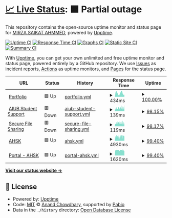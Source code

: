 # [📈 Live Status](https://mirzasaikatahmmed.github.io/uptime-status): <!--live status--> **🟧 Partial outage**

This repository contains the open-source uptime monitor and status page for [MIRZA SAIKAT AHMMED](https://saikat.com.bd/), powered by [Upptime](https://github.com/upptime/upptime).

[![Uptime CI](https://github.com/mirzasaikatahmmed/uptime-status/workflows/Uptime%20CI/badge.svg)](https://github.com/mirzasaikatahmmed/uptime-status/actions?query=workflow%3A%22Uptime+CI%22)
[![Response Time CI](https://github.com/mirzasaikatahmmed/uptime-status/workflows/Response%20Time%20CI/badge.svg)](https://github.com/mirzasaikatahmmed/uptime-status/actions?query=workflow%3A%22Response+Time+CI%22)
[![Graphs CI](https://github.com/mirzasaikatahmmed/uptime-status/workflows/Graphs%20CI/badge.svg)](https://github.com/mirzasaikatahmmed/uptime-status/actions?query=workflow%3A%22Graphs+CI%22)
[![Static Site CI](https://github.com/mirzasaikatahmmed/uptime-status/workflows/Static%20Site%20CI/badge.svg)](https://github.com/mirzasaikatahmmed/uptime-status/actions?query=workflow%3A%22Static+Site+CI%22)
[![Summary CI](https://github.com/mirzasaikatahmmed/uptime-status/workflows/Summary%20CI/badge.svg)](https://github.com/mirzasaikatahmmed/uptime-status/actions?query=workflow%3A%22Summary+CI%22)

With [Upptime](https://upptime.js.org), you can get your own unlimited and free uptime monitor and status page, powered entirely by a GitHub repository. We use [Issues](https://github.com/mirzasaikatahmmed/uptime-status/issues) as incident reports, [Actions](https://github.com/mirzasaikatahmmed/uptime-status/actions) as uptime monitors, and [Pages](https://mirzasaikatahmmed.github.io/uptime-status) for the status page.

<!--start: status pages-->
<!-- This summary is generated by Upptime (https://github.com/upptime/upptime) -->
<!-- Do not edit this manually, your changes will be overwritten -->
<!-- prettier-ignore -->
| URL | Status | History | Response Time | Uptime |
| --- | ------ | ------- | ------------- | ------ |
| <img alt="" src="https://icons.duckduckgo.com/ip3/saikat.com.bd.ico" height="13"> [Portfolio](https://saikat.com.bd) | 🟩 Up | [portfolio.yml](https://github.com/mirzasaikatahmmed/uptime-status/commits/HEAD/history/portfolio.yml) | <details><summary><img alt="Response time graph" src="./graphs/portfolio/response-time-week.png" height="20"> 434ms</summary><br><a href="https://mirzasaikatahmmed.github.io/uptime-status/history/portfolio"><img alt="Response time 387" src="https://img.shields.io/endpoint?url=https%3A%2F%2Fraw.githubusercontent.com%2Fmirzasaikatahmmed%2Fuptime-status%2FHEAD%2Fapi%2Fportfolio%2Fresponse-time.json"></a><br><a href="https://mirzasaikatahmmed.github.io/uptime-status/history/portfolio"><img alt="24-hour response time 244" src="https://img.shields.io/endpoint?url=https%3A%2F%2Fraw.githubusercontent.com%2Fmirzasaikatahmmed%2Fuptime-status%2FHEAD%2Fapi%2Fportfolio%2Fresponse-time-day.json"></a><br><a href="https://mirzasaikatahmmed.github.io/uptime-status/history/portfolio"><img alt="7-day response time 434" src="https://img.shields.io/endpoint?url=https%3A%2F%2Fraw.githubusercontent.com%2Fmirzasaikatahmmed%2Fuptime-status%2FHEAD%2Fapi%2Fportfolio%2Fresponse-time-week.json"></a><br><a href="https://mirzasaikatahmmed.github.io/uptime-status/history/portfolio"><img alt="30-day response time 523" src="https://img.shields.io/endpoint?url=https%3A%2F%2Fraw.githubusercontent.com%2Fmirzasaikatahmmed%2Fuptime-status%2FHEAD%2Fapi%2Fportfolio%2Fresponse-time-month.json"></a><br><a href="https://mirzasaikatahmmed.github.io/uptime-status/history/portfolio"><img alt="1-year response time 387" src="https://img.shields.io/endpoint?url=https%3A%2F%2Fraw.githubusercontent.com%2Fmirzasaikatahmmed%2Fuptime-status%2FHEAD%2Fapi%2Fportfolio%2Fresponse-time-year.json"></a></details> | <details><summary><a href="https://mirzasaikatahmmed.github.io/uptime-status/history/portfolio">100.00%</a></summary><a href="https://mirzasaikatahmmed.github.io/uptime-status/history/portfolio"><img alt="All-time uptime 100.00%" src="https://img.shields.io/endpoint?url=https%3A%2F%2Fraw.githubusercontent.com%2Fmirzasaikatahmmed%2Fuptime-status%2FHEAD%2Fapi%2Fportfolio%2Fuptime.json"></a><br><a href="https://mirzasaikatahmmed.github.io/uptime-status/history/portfolio"><img alt="24-hour uptime 100.00%" src="https://img.shields.io/endpoint?url=https%3A%2F%2Fraw.githubusercontent.com%2Fmirzasaikatahmmed%2Fuptime-status%2FHEAD%2Fapi%2Fportfolio%2Fuptime-day.json"></a><br><a href="https://mirzasaikatahmmed.github.io/uptime-status/history/portfolio"><img alt="7-day uptime 100.00%" src="https://img.shields.io/endpoint?url=https%3A%2F%2Fraw.githubusercontent.com%2Fmirzasaikatahmmed%2Fuptime-status%2FHEAD%2Fapi%2Fportfolio%2Fuptime-week.json"></a><br><a href="https://mirzasaikatahmmed.github.io/uptime-status/history/portfolio"><img alt="30-day uptime 100.00%" src="https://img.shields.io/endpoint?url=https%3A%2F%2Fraw.githubusercontent.com%2Fmirzasaikatahmmed%2Fuptime-status%2FHEAD%2Fapi%2Fportfolio%2Fuptime-month.json"></a><br><a href="https://mirzasaikatahmmed.github.io/uptime-status/history/portfolio"><img alt="1-year uptime 100.00%" src="https://img.shields.io/endpoint?url=https%3A%2F%2Fraw.githubusercontent.com%2Fmirzasaikatahmmed%2Fuptime-status%2FHEAD%2Fapi%2Fportfolio%2Fuptime-year.json"></a></details>
| <img alt="" src="https://icons.duckduckgo.com/ip3/aiub.saikat.com.bd.ico" height="13"> [AIUB Student Support](https://aiub.saikat.com.bd) | 🟥 Down | [aiub-student-support.yml](https://github.com/mirzasaikatahmmed/uptime-status/commits/HEAD/history/aiub-student-support.yml) | <details><summary><img alt="Response time graph" src="./graphs/aiub-student-support/response-time-week.png" height="20"> 139ms</summary><br><a href="https://mirzasaikatahmmed.github.io/uptime-status/history/aiub-student-support"><img alt="Response time 187" src="https://img.shields.io/endpoint?url=https%3A%2F%2Fraw.githubusercontent.com%2Fmirzasaikatahmmed%2Fuptime-status%2FHEAD%2Fapi%2Faiub-student-support%2Fresponse-time.json"></a><br><a href="https://mirzasaikatahmmed.github.io/uptime-status/history/aiub-student-support"><img alt="24-hour response time 288" src="https://img.shields.io/endpoint?url=https%3A%2F%2Fraw.githubusercontent.com%2Fmirzasaikatahmmed%2Fuptime-status%2FHEAD%2Fapi%2Faiub-student-support%2Fresponse-time-day.json"></a><br><a href="https://mirzasaikatahmmed.github.io/uptime-status/history/aiub-student-support"><img alt="7-day response time 139" src="https://img.shields.io/endpoint?url=https%3A%2F%2Fraw.githubusercontent.com%2Fmirzasaikatahmmed%2Fuptime-status%2FHEAD%2Fapi%2Faiub-student-support%2Fresponse-time-week.json"></a><br><a href="https://mirzasaikatahmmed.github.io/uptime-status/history/aiub-student-support"><img alt="30-day response time 150" src="https://img.shields.io/endpoint?url=https%3A%2F%2Fraw.githubusercontent.com%2Fmirzasaikatahmmed%2Fuptime-status%2FHEAD%2Fapi%2Faiub-student-support%2Fresponse-time-month.json"></a><br><a href="https://mirzasaikatahmmed.github.io/uptime-status/history/aiub-student-support"><img alt="1-year response time 187" src="https://img.shields.io/endpoint?url=https%3A%2F%2Fraw.githubusercontent.com%2Fmirzasaikatahmmed%2Fuptime-status%2FHEAD%2Fapi%2Faiub-student-support%2Fresponse-time-year.json"></a></details> | <details><summary><a href="https://mirzasaikatahmmed.github.io/uptime-status/history/aiub-student-support">98.15%</a></summary><a href="https://mirzasaikatahmmed.github.io/uptime-status/history/aiub-student-support"><img alt="All-time uptime 99.85%" src="https://img.shields.io/endpoint?url=https%3A%2F%2Fraw.githubusercontent.com%2Fmirzasaikatahmmed%2Fuptime-status%2FHEAD%2Fapi%2Faiub-student-support%2Fuptime.json"></a><br><a href="https://mirzasaikatahmmed.github.io/uptime-status/history/aiub-student-support"><img alt="24-hour uptime 99.96%" src="https://img.shields.io/endpoint?url=https%3A%2F%2Fraw.githubusercontent.com%2Fmirzasaikatahmmed%2Fuptime-status%2FHEAD%2Fapi%2Faiub-student-support%2Fuptime-day.json"></a><br><a href="https://mirzasaikatahmmed.github.io/uptime-status/history/aiub-student-support"><img alt="7-day uptime 98.15%" src="https://img.shields.io/endpoint?url=https%3A%2F%2Fraw.githubusercontent.com%2Fmirzasaikatahmmed%2Fuptime-status%2FHEAD%2Fapi%2Faiub-student-support%2Fuptime-week.json"></a><br><a href="https://mirzasaikatahmmed.github.io/uptime-status/history/aiub-student-support"><img alt="30-day uptime 99.09%" src="https://img.shields.io/endpoint?url=https%3A%2F%2Fraw.githubusercontent.com%2Fmirzasaikatahmmed%2Fuptime-status%2FHEAD%2Fapi%2Faiub-student-support%2Fuptime-month.json"></a><br><a href="https://mirzasaikatahmmed.github.io/uptime-status/history/aiub-student-support"><img alt="1-year uptime 99.85%" src="https://img.shields.io/endpoint?url=https%3A%2F%2Fraw.githubusercontent.com%2Fmirzasaikatahmmed%2Fuptime-status%2FHEAD%2Fapi%2Faiub-student-support%2Fuptime-year.json"></a></details>
| <img alt="" src="https://icons.duckduckgo.com/ip3/aiubfs.saikat.com.bd.ico" height="13"> [Secure File Sharing](https://aiubfs.saikat.com.bd) | 🟥 Down | [secure-file-sharing.yml](https://github.com/mirzasaikatahmmed/uptime-status/commits/HEAD/history/secure-file-sharing.yml) | <details><summary><img alt="Response time graph" src="./graphs/secure-file-sharing/response-time-week.png" height="20"> 119ms</summary><br><a href="https://mirzasaikatahmmed.github.io/uptime-status/history/secure-file-sharing"><img alt="Response time 175" src="https://img.shields.io/endpoint?url=https%3A%2F%2Fraw.githubusercontent.com%2Fmirzasaikatahmmed%2Fuptime-status%2FHEAD%2Fapi%2Fsecure-file-sharing%2Fresponse-time.json"></a><br><a href="https://mirzasaikatahmmed.github.io/uptime-status/history/secure-file-sharing"><img alt="24-hour response time 139" src="https://img.shields.io/endpoint?url=https%3A%2F%2Fraw.githubusercontent.com%2Fmirzasaikatahmmed%2Fuptime-status%2FHEAD%2Fapi%2Fsecure-file-sharing%2Fresponse-time-day.json"></a><br><a href="https://mirzasaikatahmmed.github.io/uptime-status/history/secure-file-sharing"><img alt="7-day response time 119" src="https://img.shields.io/endpoint?url=https%3A%2F%2Fraw.githubusercontent.com%2Fmirzasaikatahmmed%2Fuptime-status%2FHEAD%2Fapi%2Fsecure-file-sharing%2Fresponse-time-week.json"></a><br><a href="https://mirzasaikatahmmed.github.io/uptime-status/history/secure-file-sharing"><img alt="30-day response time 149" src="https://img.shields.io/endpoint?url=https%3A%2F%2Fraw.githubusercontent.com%2Fmirzasaikatahmmed%2Fuptime-status%2FHEAD%2Fapi%2Fsecure-file-sharing%2Fresponse-time-month.json"></a><br><a href="https://mirzasaikatahmmed.github.io/uptime-status/history/secure-file-sharing"><img alt="1-year response time 175" src="https://img.shields.io/endpoint?url=https%3A%2F%2Fraw.githubusercontent.com%2Fmirzasaikatahmmed%2Fuptime-status%2FHEAD%2Fapi%2Fsecure-file-sharing%2Fresponse-time-year.json"></a></details> | <details><summary><a href="https://mirzasaikatahmmed.github.io/uptime-status/history/secure-file-sharing">98.17%</a></summary><a href="https://mirzasaikatahmmed.github.io/uptime-status/history/secure-file-sharing"><img alt="All-time uptime 99.85%" src="https://img.shields.io/endpoint?url=https%3A%2F%2Fraw.githubusercontent.com%2Fmirzasaikatahmmed%2Fuptime-status%2FHEAD%2Fapi%2Fsecure-file-sharing%2Fuptime.json"></a><br><a href="https://mirzasaikatahmmed.github.io/uptime-status/history/secure-file-sharing"><img alt="24-hour uptime 99.99%" src="https://img.shields.io/endpoint?url=https%3A%2F%2Fraw.githubusercontent.com%2Fmirzasaikatahmmed%2Fuptime-status%2FHEAD%2Fapi%2Fsecure-file-sharing%2Fuptime-day.json"></a><br><a href="https://mirzasaikatahmmed.github.io/uptime-status/history/secure-file-sharing"><img alt="7-day uptime 98.17%" src="https://img.shields.io/endpoint?url=https%3A%2F%2Fraw.githubusercontent.com%2Fmirzasaikatahmmed%2Fuptime-status%2FHEAD%2Fapi%2Fsecure-file-sharing%2Fuptime-week.json"></a><br><a href="https://mirzasaikatahmmed.github.io/uptime-status/history/secure-file-sharing"><img alt="30-day uptime 99.10%" src="https://img.shields.io/endpoint?url=https%3A%2F%2Fraw.githubusercontent.com%2Fmirzasaikatahmmed%2Fuptime-status%2FHEAD%2Fapi%2Fsecure-file-sharing%2Fuptime-month.json"></a><br><a href="https://mirzasaikatahmmed.github.io/uptime-status/history/secure-file-sharing"><img alt="1-year uptime 99.85%" src="https://img.shields.io/endpoint?url=https%3A%2F%2Fraw.githubusercontent.com%2Fmirzasaikatahmmed%2Fuptime-status%2FHEAD%2Fapi%2Fsecure-file-sharing%2Fuptime-year.json"></a></details>
| <img alt="" src="https://icons.duckduckgo.com/ip3/ahskbera.edu.bd.ico" height="13"> [AHSK](https://ahskbera.edu.bd) | 🟩 Up | [ahsk.yml](https://github.com/mirzasaikatahmmed/uptime-status/commits/HEAD/history/ahsk.yml) | <details><summary><img alt="Response time graph" src="./graphs/ahsk/response-time-week.png" height="20"> 4930ms</summary><br><a href="https://mirzasaikatahmmed.github.io/uptime-status/history/ahsk"><img alt="Response time 5150" src="https://img.shields.io/endpoint?url=https%3A%2F%2Fraw.githubusercontent.com%2Fmirzasaikatahmmed%2Fuptime-status%2FHEAD%2Fapi%2Fahsk%2Fresponse-time.json"></a><br><a href="https://mirzasaikatahmmed.github.io/uptime-status/history/ahsk"><img alt="24-hour response time 4763" src="https://img.shields.io/endpoint?url=https%3A%2F%2Fraw.githubusercontent.com%2Fmirzasaikatahmmed%2Fuptime-status%2FHEAD%2Fapi%2Fahsk%2Fresponse-time-day.json"></a><br><a href="https://mirzasaikatahmmed.github.io/uptime-status/history/ahsk"><img alt="7-day response time 4930" src="https://img.shields.io/endpoint?url=https%3A%2F%2Fraw.githubusercontent.com%2Fmirzasaikatahmmed%2Fuptime-status%2FHEAD%2Fapi%2Fahsk%2Fresponse-time-week.json"></a><br><a href="https://mirzasaikatahmmed.github.io/uptime-status/history/ahsk"><img alt="30-day response time 5709" src="https://img.shields.io/endpoint?url=https%3A%2F%2Fraw.githubusercontent.com%2Fmirzasaikatahmmed%2Fuptime-status%2FHEAD%2Fapi%2Fahsk%2Fresponse-time-month.json"></a><br><a href="https://mirzasaikatahmmed.github.io/uptime-status/history/ahsk"><img alt="1-year response time 5150" src="https://img.shields.io/endpoint?url=https%3A%2F%2Fraw.githubusercontent.com%2Fmirzasaikatahmmed%2Fuptime-status%2FHEAD%2Fapi%2Fahsk%2Fresponse-time-year.json"></a></details> | <details><summary><a href="https://mirzasaikatahmmed.github.io/uptime-status/history/ahsk">99.40%</a></summary><a href="https://mirzasaikatahmmed.github.io/uptime-status/history/ahsk"><img alt="All-time uptime 97.49%" src="https://img.shields.io/endpoint?url=https%3A%2F%2Fraw.githubusercontent.com%2Fmirzasaikatahmmed%2Fuptime-status%2FHEAD%2Fapi%2Fahsk%2Fuptime.json"></a><br><a href="https://mirzasaikatahmmed.github.io/uptime-status/history/ahsk"><img alt="24-hour uptime 100.00%" src="https://img.shields.io/endpoint?url=https%3A%2F%2Fraw.githubusercontent.com%2Fmirzasaikatahmmed%2Fuptime-status%2FHEAD%2Fapi%2Fahsk%2Fuptime-day.json"></a><br><a href="https://mirzasaikatahmmed.github.io/uptime-status/history/ahsk"><img alt="7-day uptime 99.40%" src="https://img.shields.io/endpoint?url=https%3A%2F%2Fraw.githubusercontent.com%2Fmirzasaikatahmmed%2Fuptime-status%2FHEAD%2Fapi%2Fahsk%2Fuptime-week.json"></a><br><a href="https://mirzasaikatahmmed.github.io/uptime-status/history/ahsk"><img alt="30-day uptime 92.58%" src="https://img.shields.io/endpoint?url=https%3A%2F%2Fraw.githubusercontent.com%2Fmirzasaikatahmmed%2Fuptime-status%2FHEAD%2Fapi%2Fahsk%2Fuptime-month.json"></a><br><a href="https://mirzasaikatahmmed.github.io/uptime-status/history/ahsk"><img alt="1-year uptime 97.49%" src="https://img.shields.io/endpoint?url=https%3A%2F%2Fraw.githubusercontent.com%2Fmirzasaikatahmmed%2Fuptime-status%2FHEAD%2Fapi%2Fahsk%2Fuptime-year.json"></a></details>
| <img alt="" src="https://icons.duckduckgo.com/ip3/portal.ahskbera.edu.bd.ico" height="13"> [Portal - AHSK](https://portal.ahskbera.edu.bd) | 🟩 Up | [portal-ahsk.yml](https://github.com/mirzasaikatahmmed/uptime-status/commits/HEAD/history/portal-ahsk.yml) | <details><summary><img alt="Response time graph" src="./graphs/portal-ahsk/response-time-week.png" height="20"> 1620ms</summary><br><a href="https://mirzasaikatahmmed.github.io/uptime-status/history/portal-ahsk"><img alt="Response time 1717" src="https://img.shields.io/endpoint?url=https%3A%2F%2Fraw.githubusercontent.com%2Fmirzasaikatahmmed%2Fuptime-status%2FHEAD%2Fapi%2Fportal-ahsk%2Fresponse-time.json"></a><br><a href="https://mirzasaikatahmmed.github.io/uptime-status/history/portal-ahsk"><img alt="24-hour response time 1437" src="https://img.shields.io/endpoint?url=https%3A%2F%2Fraw.githubusercontent.com%2Fmirzasaikatahmmed%2Fuptime-status%2FHEAD%2Fapi%2Fportal-ahsk%2Fresponse-time-day.json"></a><br><a href="https://mirzasaikatahmmed.github.io/uptime-status/history/portal-ahsk"><img alt="7-day response time 1620" src="https://img.shields.io/endpoint?url=https%3A%2F%2Fraw.githubusercontent.com%2Fmirzasaikatahmmed%2Fuptime-status%2FHEAD%2Fapi%2Fportal-ahsk%2Fresponse-time-week.json"></a><br><a href="https://mirzasaikatahmmed.github.io/uptime-status/history/portal-ahsk"><img alt="30-day response time 1645" src="https://img.shields.io/endpoint?url=https%3A%2F%2Fraw.githubusercontent.com%2Fmirzasaikatahmmed%2Fuptime-status%2FHEAD%2Fapi%2Fportal-ahsk%2Fresponse-time-month.json"></a><br><a href="https://mirzasaikatahmmed.github.io/uptime-status/history/portal-ahsk"><img alt="1-year response time 1717" src="https://img.shields.io/endpoint?url=https%3A%2F%2Fraw.githubusercontent.com%2Fmirzasaikatahmmed%2Fuptime-status%2FHEAD%2Fapi%2Fportal-ahsk%2Fresponse-time-year.json"></a></details> | <details><summary><a href="https://mirzasaikatahmmed.github.io/uptime-status/history/portal-ahsk">99.40%</a></summary><a href="https://mirzasaikatahmmed.github.io/uptime-status/history/portal-ahsk"><img alt="All-time uptime 99.83%" src="https://img.shields.io/endpoint?url=https%3A%2F%2Fraw.githubusercontent.com%2Fmirzasaikatahmmed%2Fuptime-status%2FHEAD%2Fapi%2Fportal-ahsk%2Fuptime.json"></a><br><a href="https://mirzasaikatahmmed.github.io/uptime-status/history/portal-ahsk"><img alt="24-hour uptime 100.00%" src="https://img.shields.io/endpoint?url=https%3A%2F%2Fraw.githubusercontent.com%2Fmirzasaikatahmmed%2Fuptime-status%2FHEAD%2Fapi%2Fportal-ahsk%2Fuptime-day.json"></a><br><a href="https://mirzasaikatahmmed.github.io/uptime-status/history/portal-ahsk"><img alt="7-day uptime 99.40%" src="https://img.shields.io/endpoint?url=https%3A%2F%2Fraw.githubusercontent.com%2Fmirzasaikatahmmed%2Fuptime-status%2FHEAD%2Fapi%2Fportal-ahsk%2Fuptime-week.json"></a><br><a href="https://mirzasaikatahmmed.github.io/uptime-status/history/portal-ahsk"><img alt="30-day uptime 99.68%" src="https://img.shields.io/endpoint?url=https%3A%2F%2Fraw.githubusercontent.com%2Fmirzasaikatahmmed%2Fuptime-status%2FHEAD%2Fapi%2Fportal-ahsk%2Fuptime-month.json"></a><br><a href="https://mirzasaikatahmmed.github.io/uptime-status/history/portal-ahsk"><img alt="1-year uptime 99.83%" src="https://img.shields.io/endpoint?url=https%3A%2F%2Fraw.githubusercontent.com%2Fmirzasaikatahmmed%2Fuptime-status%2FHEAD%2Fapi%2Fportal-ahsk%2Fuptime-year.json"></a></details>

<!--end: status pages-->

[**Visit our status website →**](https://mirzasaikatahmmed.github.io/uptime-status)

## 📄 License

- Powered by: [Upptime](https://github.com/upptime/upptime)
- Code: [MIT](./LICENSE) © [Anand Chowdhary](https://anandchowdhary.com), supported by [Pabio](https://pabio.com)
- Data in the `./history` directory: [Open Database License](https://opendatacommons.org/licenses/odbl/1-0/)
